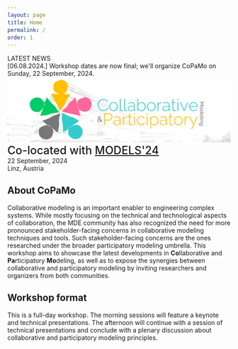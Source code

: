 ```yaml
---
layout: page
title: Home
permalink: /
order: 1
---
```


<div class="info">
    <div class="announcement-type">
        LATEST NEWS
    </div>
    <div class="announcement-content">
        [06.08.2024.] Workshop dates are now final; we'll organize CoPaMo on Sunday, 22 September, 2024.
    </div>
    <div class="announcement-date">
    </div>
</div>

<!--
<div class="info">
    <div class="announcement-type">
        LATEST NEWS
    </div>
    <div class="announcement-content">
        [16.07.2024.] The submission deadline has passed. We will now review your submissions and notify you by August 7. The submission site remains open for a few more days.
    </div>
    <div class="announcement-date">
    </div>
</div>


<div class="important">
    <div class="announcement-type">
        IMPORTANT NEWS
    </div>
    <div class="announcement-content">
        [26.06.2024.] The submission deadline has been extended by 10 days to **July 15**. Details <a href="/dates" style="color:white;text-decoration:underline;">here</a>.
    </div>
    <div class="announcement-date">
    </div>
</div>
-->

<div>
    <img src="/assets/copamo-banner.png" alt="CoPaMo" class="center"><br />
</div>

<div style="font-size:25px;margin-bottom:0px;font-weight:500;">Co-located with <a href="http://www.modelsconference.org">MODELS'24</a></div>
22 September, 2024<br />
Linz, Austria<br/>

## About CoPaMo

Collaborative modeling is an important enabler to engineering complex systems. While mostly focusing on the technical and technological aspects of collaboration, the MDE community has also recognized the need for more pronounced stakeholder-facing concerns in collaborative modeling techniques and tools. Such stakeholder-facing concerns are the ones researched under the broader participatory modeling umbrella. This workshop aims to showcase the latest developments in **Co**llaborative and **Pa**rticipatory **Mo**deling, as well as to expose the synergies between collaborative and participatory modeling by inviting researchers and organizers from both communities.


## Workshop format
This is a full-day workshop. The morning sessions will feature a keynote and technical presentations. The afternoon will continue with a session of technical presentations and conclude with a plenary discussion about collaborative and participatory modeling principles.
